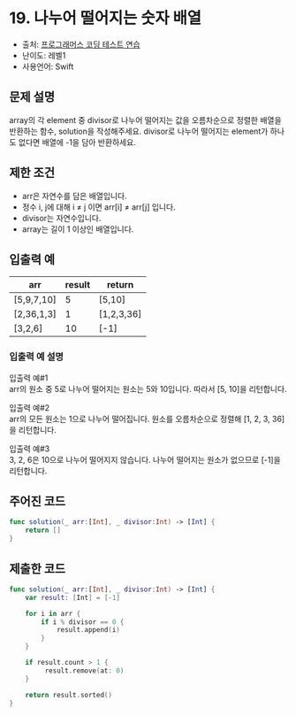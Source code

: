 # 19. 나누어 떨어지는 숫자 배열         

- 출처: [프로그래머스 코딩 테스트 연습](https://programmers.co.kr/learn/challenges)
- 난이도: 레벨1
- 사용언어: Swift



## 문제 설명  

array의 각 element 중 divisor로 나누어 떨어지는 값을 오름차순으로 정렬한 배열을 반환하는 함수, solution을 작성해주세요.
divisor로 나누어 떨어지는 element가 하나도 없다면 배열에 -1을 담아 반환하세요.



## 제한 조건   

- arr은 자연수를 담은 배열입니다.
- 정수 i, j에 대해 i ≠ j 이면 arr[i] ≠ arr[j] 입니다.
- divisor는 자연수입니다.
- array는 길이 1 이상인 배열입니다.



## 입출력 예  

| arr        | result | return     |
| ---------- | ------ | ---------- |
| [5,9,7,10] | 5      | [5,10]     |
| [2,36,1,3] | 1      | [1,2,3,36] |
| [3,2,6]    | 10     | [-1]       |



### 입출력 예 설명  

입출력 예#1 <br/>
arr의 원소 중 5로 나누어 떨어지는 원소는 5와 10입니다. 따라서 [5, 10]을 리턴합니다.

입출력 예#2 <br/>
arr의 모든 원소는 1으로 나누어 떨어집니다. 원소를 오름차순으로 정렬해 [1, 2, 3, 36]을 리턴합니다.

입출력 예#3 <br/>
3, 2, 6은 10으로 나누어 떨어지지 않습니다. 나누어 떨어지는 원소가 없으므로 [-1]을 리턴합니다.



## 주어진 코드  

~~~swift
func solution(_ arr:[Int], _ divisor:Int) -> [Int] {
    return []
}
~~~




## 제출한 코드  

~~~swift
func solution(_ arr:[Int], _ divisor:Int) -> [Int] {
    var result: [Int] = [-1]

    for i in arr {
        if i % divisor == 0 {
            result.append(i)
        }
    }

    if result.count > 1 {
         result.remove(at: 0)
    }

    return result.sorted()
}
~~~
